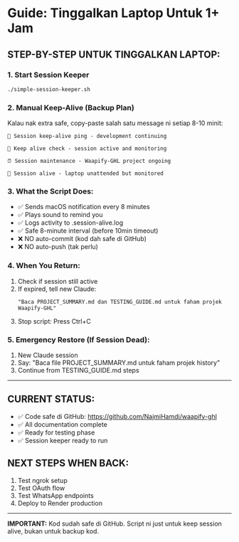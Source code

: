 # Guide: Tinggalkan Laptop Untuk 1+ Jam

## STEP-BY-STEP UNTUK TINGGALKAN LAPTOP:

### 1. Start Session Keeper
```bash
./simple-session-keeper.sh
```

### 2. Manual Keep-Alive (Backup Plan)
Kalau nak extra safe, copy-paste salah satu message ni setiap 8-10 minit:

```
🤖 Session keep-alive ping - development continuing
```
```
💓 Keep alive check - session active and monitoring
```
```
⏰ Session maintenance - Waapify-GHL project ongoing
```
```
📡 Session alive - laptop unattended but monitored
```

### 3. What the Script Does:
- ✅ Sends macOS notification every 8 minutes
- ✅ Plays sound to remind you
- ✅ Logs activity to .session-alive.log
- ✅ Safe 8-minute interval (before 10min timeout)
- ❌ NO auto-commit (kod dah safe di GitHub)
- ❌ NO auto-push (tak perlu)

### 4. When You Return:
1. Check if session still active
2. If expired, tell new Claude:
   ```
   "Baca PROJECT_SUMMARY.md dan TESTING_GUIDE.md untuk faham projek Waapify-GHL"
   ```
3. Stop script: Press Ctrl+C

### 5. Emergency Restore (If Session Dead):
1. New Claude session
2. Say: "Baca file PROJECT_SUMMARY.md untuk faham projek history"
3. Continue from TESTING_GUIDE.md steps

---

## CURRENT STATUS:
- ✅ Code safe di GitHub: https://github.com/NajmiHamdi/waapify-ghl
- ✅ All documentation complete
- ✅ Ready for testing phase
- ✅ Session keeper ready to run

## NEXT STEPS WHEN BACK:
1. Test ngrok setup
2. Test OAuth flow 
3. Test WhatsApp endpoints
4. Deploy to Render production

---

**IMPORTANT:** Kod sudah safe di GitHub. Script ni just untuk keep session alive, bukan untuk backup kod.